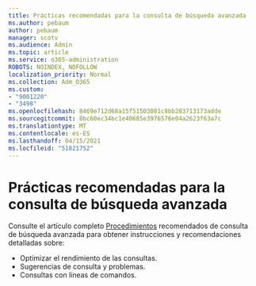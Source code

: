 ```yaml
---
title: Prácticas recomendadas para la consulta de búsqueda avanzada
ms.author: pebaum
author: pebaum
manager: scotv
ms.audience: Admin
ms.topic: article
ms.service: o365-administration
ROBOTS: NOINDEX, NOFOLLOW
localization_priority: Normal
ms.collection: Adm_O365
ms.custom:
- "9001220"
- "3498"
ms.openlocfilehash: 8469e712d68a15f51503081c8bb283713173adde
ms.sourcegitcommit: 8bc60ec34bc1e40685e3976576e04a2623f63a7c
ms.translationtype: MT
ms.contentlocale: es-ES
ms.lasthandoff: 04/15/2021
ms.locfileid: "51821752"
---
```

# <a name="advanced-hunting-query-best-practices"></a>Prácticas recomendadas para la consulta de búsqueda avanzada

Consulte el artículo completo [Procedimientos](https://docs.microsoft.com/windows/security/threat-protection/microsoft-defender-atp/advanced-hunting-best-practices#optimize-query-performance) recomendados de consulta de búsqueda avanzada para obtener instrucciones y recomendaciones detalladas sobre:
- Optimizar el rendimiento de las consultas.
- Sugerencias de consulta y problemas.
- Consultas con líneas de comandos.


